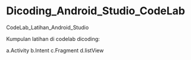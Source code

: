 # Dicoding_Android_Studio_CodeLab

CodeLab_Latihan_Android_Studio

Kumpulan latihan di codelab dicoding:

a.Activity
b.Intent
c.Fragment
d.listView

